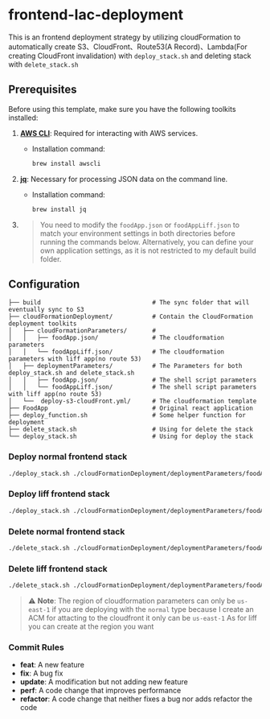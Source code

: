 # frontend-Iac-deployment

This is an frontend deployment strategy by utilizing cloudFormation to automatically
create S3、CloudFront、Route53(A Record)、Lambda(For creating CloudFront invalidation)
with `deploy_stack.sh` and deleting stack with `delete_stack.sh`

## Prerequisites

Before using this template, make sure you have the following toolkits installed:

1. **[AWS CLI](https://aws.amazon.com/cli/)**: Required for interacting with AWS services.

   - Installation command:
     ```bash
     brew install awscli
     ```

2. **[jq](https://stedolan.github.io/jq/)**: Necessary for processing JSON data on the command line.
   - Installation command:
     ```bash
     brew install jq
     ```
3. > You need to modify the `foodApp.json` or `foodAppLiff.json` to match your environment settings in both directories before running the commands below. Alternatively, you can define your own application settings, as it is not restricted to my default build folder.

## Configuration

```plaintext
├── build                               # The sync folder that will eventually sync to S3
├── cloudFormationDeployment/           # Contain the CloudFormation deployment toolkits
│   ├── cloudFormationParameters/       #
│   │   ├── foodApp.json/               # The cloudformation parameters
│   │   └── foodAppLiff.json/           # The cloudformation parameters with liff app(no route 53)
│   ├── deploymentParameters/           # The Parameters for both deploy_stack.sh and delete_stack.sh
│   │   ├── foodApp.json/               # The shell script parameters
│   │   └── foodAppLiff.json/           # The shell script parameters with liff app(no route 53)
│   └──  deploy-s3-cloudFront.yml/      # The cloudformation template
├── FoodApp                             # Original react application
├── deploy_function.sh                  # Some helper function for deployment
├── delete_stack.sh                     # Using for delete the stack
└── deploy_stack.sh                     # Using for deploy the stack
```

### Deploy normal frontend stack

```bash
./deploy_stack.sh ./cloudFormationDeployment/deploymentParameters/foodApp.json
```

### Deploy liff frontend stack

```bash
./deploy_stack.sh ./cloudFormationDeployment/deploymentParameters/foodAppLiff.json
```

### Delete normal frontend stack

```bash
./delete_stack.sh ./cloudFormationDeployment/deploymentParameters/foodApp.json
```

### Delete liff frontend stack

```bash
./delete_stack.sh ./cloudFormationDeployment/deploymentParameters/foodAppLiff.json
```

> ⚠️ **Note**: The region of cloudformation parameters can only be `us-east-1` if you are deploying
> with the `normal` type because I create an ACM for attacting to the cloudfront it only can be `us-east-1`
> As for liff you can create at the region you want

### Commit Rules

- **feat**: A new feature
- **fix**: A bug fix
- **update**: A modification but not adding new feature
- **perf**: A code change that improves performance
- **refactor**: A code change that neither fixes a bug nor adds refactor the code
